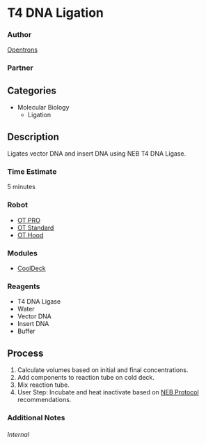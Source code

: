 # T4 DNA Ligation

### Author
[Opentrons](https://opentrons.com/)

### Partner

## Categories
* Molecular Biology
	* Ligation

## Description
Ligates vector DNA and insert DNA using NEB T4 DNA Ligase.

### Time Estimate
5 minutes

### Robot
* [OT PRO](https://opentrons.com/ot-one-pro)
* [OT Standard](https://opentrons.com/ot-one-standard)  
* [OT Hood](https://opentrons.com/ot-one-hood) 

### Modules
* [CoolDeck](https://shop.opentrons.com/collections/labware/products/cold-deck)

### Reagents
* T4 DNA Ligase
* Water
* Vector DNA
* Insert DNA
* Buffer


## Process
1. Calculate volumes based on initial and final concentrations.
2. Add components to reaction tube on cold deck.
3. Mix reaction tube.
4. User Step: Incubate and heat inactivate based on [NEB Protocol](https://www.neb.com/protocols/1/01/01/dna-ligation-with-t4-dna-ligase-m0202) recommendations.


### Additional Notes


###### Internal